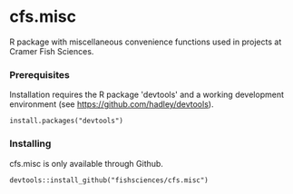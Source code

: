# cfs.misc

R package with miscellaneous convenience functions used in projects at Cramer Fish Sciences.

### Prerequisites

Installation requires the R package 'devtools' and a working development environment (see https://github.com/hadley/devtools).

```
install.packages("devtools")
```

### Installing

cfs.misc is only available through Github.

```
devtools::install_github("fishsciences/cfs.misc")
```
